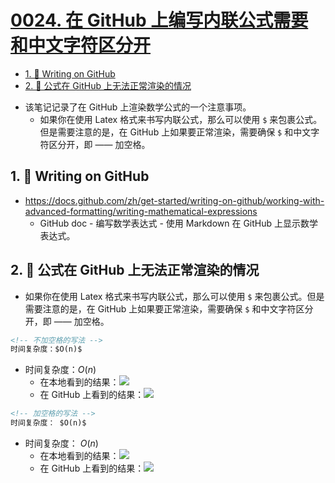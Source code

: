 # [0024. 在 GitHub 上编写内联公式需要和中文字符区分开](https://github.com/Tdahuyou/TNotes.notes/tree/main/notes/0024.%20%E5%9C%A8%20GitHub%20%E4%B8%8A%E7%BC%96%E5%86%99%E5%86%85%E8%81%94%E5%85%AC%E5%BC%8F%E9%9C%80%E8%A6%81%E5%92%8C%E4%B8%AD%E6%96%87%E5%AD%97%E7%AC%A6%E5%8C%BA%E5%88%86%E5%BC%80)


<!-- region:toc -->
- [1. 🔗 Writing on GitHub](#1--writing-on-github)
- [2. 📒 公式在 GitHub 上无法正常渲染的情况](#2--公式在-github-上无法正常渲染的情况)
<!-- endregion:toc -->
- 该笔记记录了在 GitHub 上渲染数学公式的一个注意事项。
  - 如果你在使用 Latex 格式来书写内联公式，那么可以使用 `$` 来包裹公式。但是需要注意的是，在 GitHub 上如果要正常渲染，需要确保 `$` 和中文字符区分开，即 —— 加空格。

## 1. 🔗 Writing on GitHub

- https://docs.github.com/zh/get-started/writing-on-github/working-with-advanced-formatting/writing-mathematical-expressions
  - GitHub doc - 编写数学表达式 - 使用 Markdown 在 GitHub 上显示数学表达式。

## 2. 📒 公式在 GitHub 上无法正常渲染的情况

- 如果你在使用 Latex 格式来书写内联公式，那么可以使用 `$` 来包裹公式。但是需要注意的是，在 GitHub 上如果要正常渲染，需要确保 `$` 和中文字符区分开，即 —— 加空格。

```md
<!-- 不加空格的写法 -->
时间复杂度：$O(n)$
```
- 时间复杂度：$O(n)$
  - 在本地看到的结果：![](https://cdn.jsdelivr.net/gh/Tdahuyou/imgs@main/2024-10-20-22-16-49.png)
  - 在 GitHub 上看到的结果：![](https://cdn.jsdelivr.net/gh/Tdahuyou/imgs@main/2024-10-20-22-19-50.png)

```md
<!-- 加空格的写法 -->
时间复杂度： $O(n)$
```
- 时间复杂度： $O(n)$
  - 在本地看到的结果：![](https://cdn.jsdelivr.net/gh/Tdahuyou/imgs@main/2024-10-20-22-17-04.png)
  - 在 GitHub 上看到的结果：![](https://cdn.jsdelivr.net/gh/Tdahuyou/imgs@main/2024-10-20-22-19-54.png)
